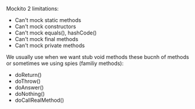 Mockito 2 limitations:

- Can't mock static methods
- Can't mock constructors
- Can't mock equals(), hashCode()
- Can't mock final methods
- Can't mock private methods

We usually use when we want stub void methods these bucnh of methods or sometimes we using spies (familiy methods):
- doReturn()
- doThrow()
- doAnswer()
- doNothing()
- doCallRealMethod()
